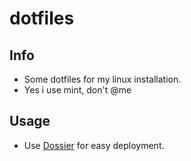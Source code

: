 # dotfiles
## Info
- Some dotfiles for my linux installation.
- Yes i use mint, don't @me
## Usage
- Use [Dossier](https://github.com/CallMeEchoCodes/dossier) for easy deployment.
